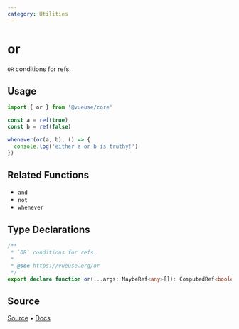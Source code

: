 ```yaml
---
category: Utilities
---
```


# or

`OR` conditions for refs.

## Usage

```ts
import { or } from '@vueuse/core'

const a = ref(true)
const b = ref(false)

whenever(or(a, b), () => {
  console.log('either a or b is truthy!')
})
```

## Related Functions

- `and`
- `not`
- `whenever`

<!--FOOTER_STARTS-->
## Type Declarations

```typescript
/**
 * `OR` conditions for refs.
 *
 * @see https://vueuse.org/or
 */
export declare function or(...args: MaybeRef<any>[]): ComputedRef<boolean>
```

## Source

[Source](https://github.com/vueuse/vueuse/blob/main/packages/shared/or/index.ts) • [Docs](https://github.com/vueuse/vueuse/blob/main/packages/shared/or/index.md)


<!--FOOTER_ENDS-->
